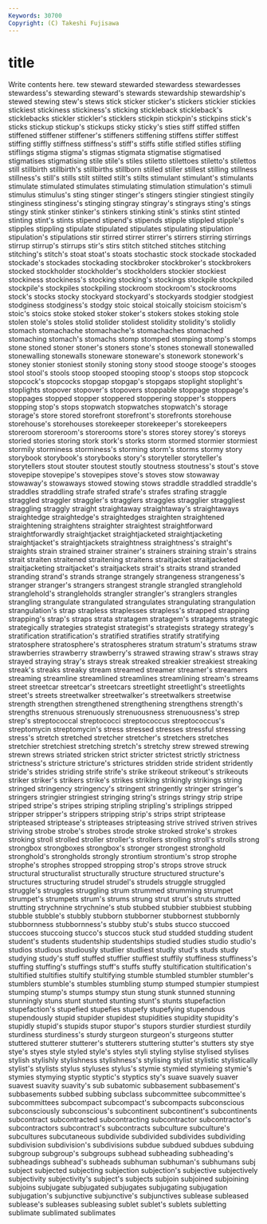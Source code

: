 ```yaml
---
Keywords: 30700 
Copyright: (C) Takeshi Fujisawa
---
```


# title

Write contents here.
tew steward stewarded stewardess stewardesses stewardess's stewarding steward's stewards stewardship
stewardship's stewed stewing stew's stews stick sticker sticker's stickers stickier
stickies stickiest stickiness stickiness's sticking stickleback stickleback's sticklebacks stickler stickler's
sticklers stickpin stickpin's stickpins stick's sticks stickup stickup's stickups sticky
sticky's sties stiff stiffed stiffen stiffened stiffener stiffener's stiffeners stiffening
stiffens stiffer stiffest stiffing stiffly stiffness stiffness's stiff's stiffs stifle
stifled stifles stifling stiflings stigma stigma's stigmas stigmata stigmatise stigmatised
stigmatises stigmatising stile stile's stiles stiletto stilettoes stiletto's stilettos still
stillbirth stillbirth's stillbirths stillborn stilled stiller stillest stilling stillness stillness's
still's stills stilt stilted stilt's stilts stimulant stimulant's stimulants stimulate
stimulated stimulates stimulating stimulation stimulation's stimuli stimulus stimulus's sting stinger
stinger's stingers stingier stingiest stingily stinginess stinginess's stinging stingray stingray's
stingrays sting's stings stingy stink stinker stinker's stinkers stinking stink's
stinks stint stinted stinting stint's stints stipend stipend's stipends stipple
stippled stipple's stipples stippling stipulate stipulated stipulates stipulating stipulation stipulation's
stipulations stir stirred stirrer stirrer's stirrers stirring stirrings stirrup stirrup's
stirrups stir's stirs stitch stitched stitches stitching stitching's stitch's stoat
stoat's stoats stochastic stock stockade stockaded stockade's stockades stockading stockbroker
stockbroker's stockbrokers stocked stockholder stockholder's stockholders stockier stockiest stockiness stockiness's
stocking stocking's stockings stockpile stockpiled stockpile's stockpiles stockpiling stockroom stockroom's
stockrooms stock's stocks stocky stockyard stockyard's stockyards stodgier stodgiest stodginess
stodginess's stodgy stoic stoical stoically stoicism stoicism's stoic's stoics stoke
stoked stoker stoker's stokers stokes stoking stole stolen stole's stoles
stolid stolider stolidest stolidity stolidity's stolidly stomach stomachache stomachache's stomachaches
stomached stomaching stomach's stomachs stomp stomped stomping stomp's stomps stone
stoned stoner stoner's stoners stone's stones stonewall stonewalled stonewalling stonewalls
stoneware stoneware's stonework stonework's stoney stonier stoniest stonily stoning stony
stood stooge stooge's stooges stool stool's stools stoop stooped stooping
stoop's stoops stop stopcock stopcock's stopcocks stopgap stopgap's stopgaps stoplight
stoplight's stoplights stopover stopover's stopovers stoppable stoppage stoppage's stoppages stopped
stopper stoppered stoppering stopper's stoppers stopping stop's stops stopwatch stopwatches
stopwatch's storage storage's store stored storefront storefront's storefronts storehouse storehouse's
storehouses storekeeper storekeeper's storekeepers storeroom storeroom's storerooms store's stores storey
storey's storeys storied stories storing stork stork's storks storm stormed
stormier stormiest stormily storminess storminess's storming storm's storms stormy story
storybook storybook's storybooks story's storyteller storyteller's storytellers stout stouter stoutest
stoutly stoutness stoutness's stout's stove stovepipe stovepipe's stovepipes stove's stoves
stow stowaway stowaway's stowaways stowed stowing stows straddle straddled straddle's
straddles straddling strafe strafed strafe's strafes strafing straggle straggled straggler
straggler's stragglers straggles stragglier straggliest straggling straggly straight straightaway straightaway's
straightaways straightedge straightedge's straightedges straighten straightened straightening straightens straighter straightest
straightforward straightforwardly straightjacket straightjacketed straightjacketing straightjacket's straightjackets straightness straightness's straight's
straights strain strained strainer strainer's strainers straining strain's strains strait
straiten straitened straitening straitens straitjacket straitjacketed straitjacketing straitjacket's straitjackets strait's
straits strand stranded stranding strand's strands strange strangely strangeness strangeness's
stranger stranger's strangers strangest strangle strangled stranglehold stranglehold's strangleholds strangler
strangler's stranglers strangles strangling strangulate strangulated strangulates strangulating strangulation strangulation's
strap strapless straplesses strapless's strapped strapping strapping's strap's straps strata
stratagem stratagem's stratagems strategic strategically strategies strategist strategist's strategists strategy
strategy's stratification stratification's stratified stratifies stratify stratifying stratosphere stratosphere's stratospheres
stratum stratum's stratums straw strawberries strawberry strawberry's strawed strawing straw's
straws stray strayed straying stray's strays streak streaked streakier streakiest
streaking streak's streaks streaky stream streamed streamer streamer's streamers streaming
streamline streamlined streamlines streamlining stream's streams street streetcar streetcar's streetcars
streetlight streetlight's streetlights street's streets streetwalker streetwalker's streetwalkers streetwise strength
strengthen strengthened strengthening strengthens strength's strengths strenuous strenuously strenuousness strenuousness's
strep strep's streptococcal streptococci streptococcus streptococcus's streptomycin streptomycin's stress stressed
stresses stressful stressing stress's stretch stretched stretcher stretcher's stretchers stretches
stretchier stretchiest stretching stretch's stretchy strew strewed strewing strewn strews
striated stricken strict stricter strictest strictly strictness strictness's stricture stricture's
strictures stridden stride strident stridently stride's strides striding strife strife's
strike strikeout strikeout's strikeouts striker striker's strikers strike's strikes striking
strikingly strikings string stringed stringency stringency's stringent stringently stringer stringer's
stringers stringier stringiest stringing string's strings stringy strip stripe striped
stripe's stripes striping stripling stripling's striplings stripped stripper stripper's strippers
stripping strip's strips stript striptease stripteased striptease's stripteases stripteasing strive
strived striven strives striving strobe strobe's strobes strode stroke stroked
stroke's strokes stroking stroll strolled stroller stroller's strollers strolling stroll's
strolls strong strongbox strongboxes strongbox's stronger strongest stronghold stronghold's strongholds
strongly strontium strontium's strop strophe strophe's strophes stropped stropping strop's
strops strove struck structural structuralist structurally structure structured structure's structures
structuring strudel strudel's strudels struggle struggled struggle's struggles struggling strum
strummed strumming strumpet strumpet's strumpets strum's strums strung strut strut's
struts strutted strutting strychnine strychnine's stub stubbed stubbier stubbiest stubbing
stubble stubble's stubbly stubborn stubborner stubbornest stubbornly stubbornness stubbornness's stubby
stub's stubs stucco stuccoed stuccoes stuccoing stucco's stuccos stuck stud
studded studding student student's students studentship studentships studied studies studio
studio's studios studious studiously studlier studliest studly stud's studs study
studying study's stuff stuffed stuffier stuffiest stuffily stuffiness stuffiness's stuffing
stuffing's stuffings stuff's stuffs stuffy stultification stultification's stultified stultifies stultify
stultifying stumble stumbled stumbler stumbler's stumblers stumble's stumbles stumbling stump
stumped stumpier stumpiest stumping stump's stumps stumpy stun stung stunk
stunned stunning stunningly stuns stunt stunted stunting stunt's stunts stupefaction
stupefaction's stupefied stupefies stupefy stupefying stupendous stupendously stupid stupider stupidest
stupidities stupidity stupidity's stupidly stupid's stupids stupor stupor's stupors sturdier
sturdiest sturdily sturdiness sturdiness's sturdy sturgeon sturgeon's sturgeons stutter stuttered
stutterer stutterer's stutterers stuttering stutter's stutters sty stye stye's styes
style styled style's styles styli styling stylise stylised stylises stylish
stylishly stylishness stylishness's stylising stylist stylistic stylistically stylist's stylists stylus
styluses stylus's stymie stymied stymieing stymie's stymies stymying styptic styptic's
styptics sty's suave suavely suaver suavest suavity suavity's sub subatomic
subbasement subbasement's subbasements subbed subbing subclass subcommittee subcommittee's subcommittees subcompact
subcompact's subcompacts subconscious subconsciously subconscious's subcontinent subcontinent's subcontinents subcontract subcontracted
subcontracting subcontractor subcontractor's subcontractors subcontract's subcontracts subculture subculture's subcultures subcutaneous
subdivide subdivided subdivides subdividing subdivision subdivision's subdivisions subdue subdued subdues
subduing subgroup subgroup's subgroups subhead subheading subheading's subheadings subhead's subheads
subhuman subhuman's subhumans subj subject subjected subjecting subjection subjection's subjective
subjectively subjectivity subjectivity's subject's subjects subjoin subjoined subjoining subjoins subjugate
subjugated subjugates subjugating subjugation subjugation's subjunctive subjunctive's subjunctives sublease subleased
sublease's subleases subleasing sublet sublet's sublets subletting sublimate sublimated sublimates
